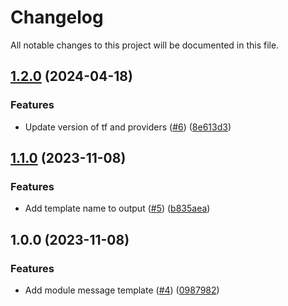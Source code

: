 # Changelog

All notable changes to this project will be documented in this file.

## [1.2.0](https://github.com/cloud-labs-infra/terraform-huaweicloud-message-template/compare/v1.1.0...v1.2.0) (2024-04-18)


### Features

* Update version of tf and providers ([#6](https://github.com/cloud-labs-infra/terraform-huaweicloud-message-template/issues/6)) ([8e613d3](https://github.com/cloud-labs-infra/terraform-huaweicloud-message-template/commit/8e613d34e17b15e69765f31552adc50754deb875))

## [1.1.0](https://github.com/cloud-labs-infra/terraform-huaweicloud-message-template/compare/v1.0.0...v1.1.0) (2023-11-08)


### Features

* Add template name to output ([#5](https://github.com/cloud-labs-infra/terraform-huaweicloud-message-template/issues/5)) ([b835aea](https://github.com/cloud-labs-infra/terraform-huaweicloud-message-template/commit/b835aea78e7fe957d2727f8df09c1bbdec4a2ecf))

## 1.0.0 (2023-11-08)


### Features

* Add module message template ([#4](https://github.com/cloud-labs-infra/terraform-huaweicloud-message-template/issues/4)) ([0987982](https://github.com/cloud-labs-infra/terraform-huaweicloud-message-template/commit/0987982e9e000853248686b9faefe2b25737457a))
